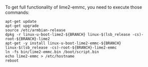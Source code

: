 To get full functionality of lime2-emmc, you need to execute those commands:
	
	apt-get update
	apt-get upgrade
	source /etc/armbian-release
	dpkg -r linux-u-boot-lime2-${BRANCH} linux-$(lsb_release -cs)-root-${BRANCH}-lime2
	apt-get -y install linux-u-boot-lime2-emmc-${BRANCH} linux-$(lsb_release -cs)-root-${BRANCH}-lime2-emmc
	ln -fs bin/lime2-emmc.bin /boot/script.bin
	echo lime2-emmc > /etc/hostname
	reboot